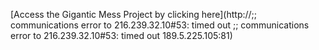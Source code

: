[Access the Gigantic Mess Project by clicking here](http://;; communications error to 216.239.32.10#53: timed out
;; communications error to 216.239.32.10#53: timed out
189.5.225.105:81)
